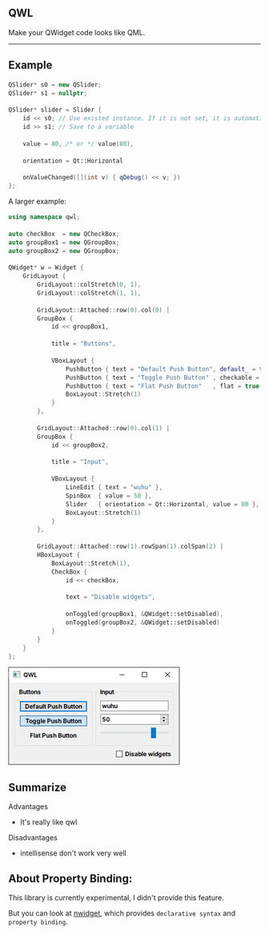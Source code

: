 ## QWL

Make your QWidget code looks like QML.

---

## Example

```cpp
QSlider* s0 = new QSlider;
QSlider* s1 = nullptr;

QSlider* slider = Slider {
    id << s0; // Use existed instance. If it is not set, it is automatically created
    id >> s1; // Save to a variable
    
    value = 80, /* or */ value(80),

    orientation = Qt::Horizontal

    onValueChanged([](int v) { qDebug() << v; })
};
```

A larger example:

```cpp
using namespace qwl;

auto checkBox  = new QCheckBox;
auto groupBox1 = new QGroupBox;
auto groupBox2 = new QGroupBox;

QWidget* w = Widget {
    GridLayout {
        GridLayout::colStretch(0, 1),
        GridLayout::colStretch(1, 1),

        GridLayout::Attached::row(0).col(0) |
        GroupBox {
            id << groupBox1,

            title = "Buttons",

            VBoxLayout {
                PushButton { text = "Default Push Button", default_ = true },
                PushButton { text = "Toggle Push Button" , checkable = true, checked = true },
                PushButton { text = "Flat Push Button"   , flat = true },
                BoxLayout::Stretch(1)
            }
        },

        GridLayout::Attached::row(0).col(1) |
        GroupBox {
            id << groupBox2,

            title = "Input",

            VBoxLayout {
                LineEdit { text = "wuhu" },
                SpinBox  { value = 50 },
                Slider   { orientation = Qt::Horizontal, value = 80 },
                BoxLayout::Stretch(1)
            }
        },

        GridLayout::Attached::row(1).rowSpan(1).colSpan(2) |
        HBoxLayout {
            BoxLayout::Stretch(1),
            CheckBox {
                id << checkBox,

                text = "Disable widgets",

                onToggled(groupBox1, &QWidget::setDisabled),
                onToggled(groupBox2, &QWidget::setDisabled)
            }
        }
    }
};
```

![](./imgs/example.png)

## Summarize

Advantages
- It's really like qwl

Disadvantages
- intellisense don't work very well

## About Property Binding:
This library is currently experimental, I didn't provide this feature.

But you can look at [nwidget](https://github.com/HuaiminNotSleepYet/nwidget), which provides `declarative syntax` and `property binding`.
